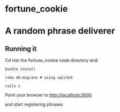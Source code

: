 # fortune_cookie

A random phrase deliverer
======================

Running it
-------

Cd into the fortune_cookie code directory and:

```
bundle install

rake db:migrate # using sqlite3

rails s
```

Point your browser to
[http://localhost:3000](http://localhost:3000)

and start registering phrases




